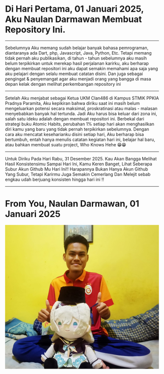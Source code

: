<h1><strong>Di Hari Pertama, 01 Januari 2025, Aku Naulan Darmawan Membuat Repository Ini.
</strong></h1>
<hr>
<p>Sebelumnya Aku memang sudah belajar banyak bahasa pemrograman, diantaranya ada Dart, php, Javascript, Java, Python, Etc. Tetapi memang tidak pernah aku publikasikan, di tahun - tahun sebelumnya aku masih belum terpikirkan untuk merekap hasil perjalanan karirku, aku berharap dengan membuat repositori ini aku dapat semakin memahami apa saja yang aku pelajari dengan selalu membuat catatan disini. Dan juga sebagai pengingat & penyemangat agar aku menjadi orang yang bangga di masa depan kelak dengan melihat perkembangan repository ini</P>
<hr>
<p>Setelah Aku menjabat sebagai Ketua UKM Clan486 di Kampus STMIK PPKIA Pradnya Paramita, Aku kepikiran bahwa diriku saat ini masih belum mengeluarkan potensi secara maksimal, proskratinasi atau malas - malasan menyebabkan banyak hal tertunda. Jadi Aku harus bisa keluar dari zona ini, salah satu ideku adalah dengan membuat repositori ini. Berbekal dari strategi buku Atomic Habits, perubahan 1% setiap hari akan menghasilkan diri kamu yang baru yang tidak pernah terpikirkan sebelumnya. Dengan cara aku mencatat keseharianku disini setiap hari, Aku berharap bisa bertumbuh, entah hanya menulis catatan kegiatan hari ini, belajar hal baru, atau bahkan membuat suatu project, Who Knows Hehe 😁😁 </p>
<hr>
<p>Untuk Diriku Pada Hari Rabu, 31 Desember 2025. Kau Akan Bangga Melihat Hasil Konsistensimu Sampai Hari Ini, Kamu Keren Banget, Lihat Seberapa Subur Akun Github Mu Hari Ini!! Harapannya Bukan Hanya Akun Github Yang Subur, Tetapi Karirmu Juga Semakin Cemerlang Dan Melejit sebab engkau udah berjuang konsisten hingga hari ini !!</p>
<hr>
<h1><strong>From You, Naulan Darmawan, 01 Januari 2025
</strong></h1>
<img src="fotosaye.jpeg" width="800" />

